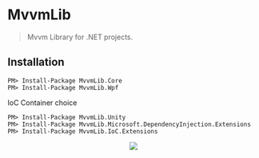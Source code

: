 # MvvmLib

>  Mvvm Library for .NET projects. 

## Installation

```
PM> Install-Package MvvmLib.Core
PM> Install-Package MvvmLib.Wpf
```

IoC Container choice

```
PM> Install-Package MvvmLib.Unity
PM> Install-Package MvvmLib.Microsoft.DependencyInjection.Extensions
PM> Install-Package MvvmLib.IoC.Extensions
```

<p align="center">
<img src="https://res.cloudinary.com/romagny13/image/upload/v1553188957/mvvm_logo_xxv5gn.png">
</p>
